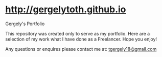 http://gergelytoth.github.io
=====================

Gergely's Portfolio

This repository was created only to serve as my portfolio.
Here are a selection of my work what I have done as a Freelancer. 
Hope you enjoy!

Any questions or enquires please contact me at: tgergely18@gmail.com
